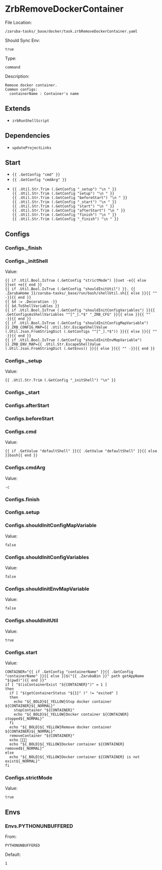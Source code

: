 
# ZrbRemoveDockerContainer

File Location:

    /zaruba-tasks/_base/docker/task.zrbRemoveDockerContainer.yaml

Should Sync Env:

    true

Type:

    command

Description:

    Remove docker container.
    Common configs:
      containerName : Container's name



## Extends

* `zrbRunShellScript`


## Dependencies

* `updateProjectLinks`


## Start

* `{{ .GetConfig "cmd" }}`
* `{{ .GetConfig "cmdArg" }}`
*
    ```
    {{ .Util.Str.Trim (.GetConfig "_setup") "\n " }}
    {{ .Util.Str.Trim (.GetConfig "setup") "\n " }}
    {{ .Util.Str.Trim (.GetConfig "beforeStart") "\n " }}
    {{ .Util.Str.Trim (.GetConfig "_start") "\n " }}
    {{ .Util.Str.Trim (.GetConfig "start") "\n " }}
    {{ .Util.Str.Trim (.GetConfig "afterStart") "\n " }}
    {{ .Util.Str.Trim (.GetConfig "finish") "\n " }}
    {{ .Util.Str.Trim (.GetConfig "_finish") "\n " }}

    ```


## Configs


### Configs._finish


### Configs._initShell

Value:

    {{ if .Util.Bool.IsTrue (.GetConfig "strictMode") }}set -e{{ else }}set +e{{ end }}
    {{ if .Util.Bool.IsTrue (.GetConfig "shouldInitUtil") }}. {{ .ZarubaHome }}/zaruba-tasks/_base/run/bash/shellUtil.sh{{ else }}{{ "" -}}{{ end }}
    {{ $d := .Decoration -}}
    {{ $d.ToShellVariables }}
    {{ if .Util.Bool.IsTrue (.GetConfig "shouldInitConfigVariables") }}{{ .GetConfigsAsShellVariables "^[^_].*$" "_ZRB_CFG" }}{{ else }}{{ "" -}}{{ end }}
    {{ if .Util.Bool.IsTrue (.GetConfig "shouldInitConfigMapVariable") }}_ZRB_CONFIG_MAP={{ .Util.Str.EscapeShellValue (.Util.Json.FromStringDict (.GetConfigs "^[^_].*$")) }}{{ else }}{{ "" -}}{{ end }}
    {{ if .Util.Bool.IsTrue (.GetConfig "shouldInitEnvMapVariable") }}_ZRB_ENV_MAP={{ .Util.Str.EscapeShellValue (.Util.Json.FromStringDict (.GetEnvs)) }}{{ else }}{{ "" -}}{{ end }}



### Configs._setup

Value:

    {{ .Util.Str.Trim (.GetConfig "_initShell") "\n" }}


### Configs._start


### Configs.afterStart


### Configs.beforeStart


### Configs.cmd

Value:

    {{ if .GetValue "defaultShell" }}{{ .GetValue "defaultShell" }}{{ else }}bash{{ end }}


### Configs.cmdArg

Value:

    -c


### Configs.finish


### Configs.setup


### Configs.shouldInitConfigMapVariable

Value:

    false


### Configs.shouldInitConfigVariables

Value:

    false


### Configs.shouldInitEnvMapVariable

Value:

    false


### Configs.shouldInitUtil

Value:

    true


### Configs.start

Value:

    CONTAINER="{{ if .GetConfig "containerName" }}{{ .GetConfig "containerName" }}{{ else }}$("{{ .ZarubaBin }}" path getAppName "$(pwd)"){{ end }}"
    if [ "$(isContainerExist "${CONTAINER}")" = 1 ]
    then
      if [ "$(getContainerStatus "${1}" )" != "exited" ]
      then
        echo "${_BOLD}${_YELLOW}Stop docker container ${CONTAINER}${_NORMAL}"
        stopContainer "${CONTAINER}" 
        echo "${_BOLD}${_YELLOW}Docker container ${CONTAINER} stopped${_NORMAL}"
      fi
      echo "${_BOLD}${_YELLOW}Remove docker container ${CONTAINER}${_NORMAL}"
      removeContainer "${CONTAINER}" 
      echo 🎉🎉🎉
      echo "${_BOLD}${_YELLOW}Docker container ${CONTAINER} removed${_NORMAL}"
    else
      echo "${_BOLD}${_YELLOW}Docker container ${CONTAINER} is not exist${_NORMAL}"
    fi



### Configs.strictMode

Value:

    true


## Envs


### Envs.PYTHONUNBUFFERED

From:

    PYTHONUNBUFFERED

Default:

    1